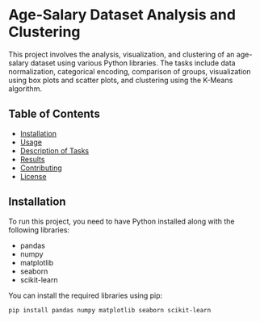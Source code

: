 # Age-Salary Dataset Analysis and Clustering

This project involves the analysis, visualization, and clustering of an age-salary dataset using various Python libraries. The tasks include data normalization, categorical encoding, comparison of groups, visualization using box plots and scatter plots, and clustering using the K-Means algorithm.

## Table of Contents

- [Installation](#installation)
- [Usage](#usage)
- [Description of Tasks](#description-of-tasks)
- [Results](#results)
- [Contributing](#contributing)
- [License](#license)

## Installation

To run this project, you need to have Python installed along with the following libraries:

- pandas
- numpy
- matplotlib
- seaborn
- scikit-learn

You can install the required libraries using pip:

```bash
pip install pandas numpy matplotlib seaborn scikit-learn
```
